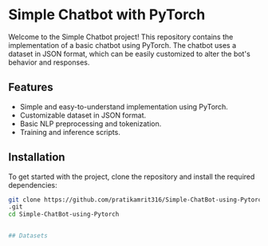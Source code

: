 # Simple Chatbot with PyTorch

Welcome to the Simple Chatbot project! This repository contains the implementation of a basic chatbot using PyTorch. The chatbot uses a dataset in JSON format, which can be easily customized to alter the bot's behavior and responses.

## Features

- Simple and easy-to-understand implementation using PyTorch.
- Customizable dataset in JSON format.
- Basic NLP preprocessing and tokenization.
- Training and inference scripts.

## Installation

To get started with the project, clone the repository and install the required dependencies:

```bash
git clone https://github.com/pratikamrit316/Simple-ChatBot-using-Pytorch
.git
cd Simple-ChatBot-using-Pytorch


## Datasets
